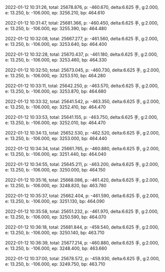2022-01-12 10:31:26, total: 25678.876, p: -460.670, delta:6.625 手, g:2.000, e: 13.250, b: -106.000, ep: 3256.210, bp: 464.610

2022-01-12 10:31:47, total: 25681.366, p: -460.450, delta:6.625 手, g:2.000, e: 13.250, b: -106.000, ep: 3255.390, bp: 464.480

2022-01-12 10:32:08, total: 25667.277, p: -461.560, delta:6.625 手, g:2.000, e: 13.250, b: -106.000, ep: 3253.640, bp: 464.400

2022-01-12 10:32:28, total: 25670.437, p: -461.180, delta:6.625 手, g:2.000, e: 13.250, b: -106.000, ep: 3253.460, bp: 464.330

2022-01-12 10:32:50, total: 25673.045, p: -460.730, delta:6.625 手, g:2.000, e: 13.250, b: -106.000, ep: 3253.510, bp: 464.280

2022-01-12 10:33:11, total: 25642.250, p: -463.570, delta:6.625 手, g:2.000, e: 13.250, b: -106.000, ep: 3253.870, bp: 464.680

2022-01-12 10:33:32, total: 25641.542, p: -463.350, delta:6.625 手, g:2.000, e: 13.250, b: -106.000, ep: 3252.410, bp: 464.470

2022-01-12 10:33:53, total: 25641.155, p: -463.750, delta:6.625 手, g:2.000, e: 13.250, b: -106.000, ep: 3252.010, bp: 464.470

2022-01-12 10:34:13, total: 25652.530, p: -462.520, delta:6.625 手, g:2.000, e: 13.250, b: -106.000, ep: 3253.000, bp: 464.440

2022-01-12 10:34:34, total: 25661.765, p: -460.880, delta:6.625 手, g:2.000, e: 13.250, b: -106.000, ep: 3251.440, bp: 464.040

2022-01-12 10:34:55, total: 25645.211, p: -463.200, delta:6.625 手, g:2.000, e: 13.250, b: -106.000, ep: 3250.000, bp: 464.150

2022-01-12 10:35:16, total: 25668.086, p: -461.420, delta:6.625 手, g:2.000, e: 13.250, b: -106.000, ep: 3248.820, bp: 463.780

2022-01-12 10:35:37, total: 25662.404, p: -461.590, delta:6.625 手, g:2.000, e: 13.250, b: -106.000, ep: 3251.130, bp: 464.090

2022-01-12 10:35:58, total: 25651.232, p: -461.970, delta:6.625 手, g:2.000, e: 13.250, b: -106.000, ep: 3250.590, bp: 464.070

2022-01-12 10:36:18, total: 25681.844, p: -459.540, delta:6.625 手, g:2.000, e: 13.250, b: -106.000, ep: 3250.140, bp: 463.710

2022-01-12 10:36:39, total: 25677.214, p: -460.880, delta:6.625 手, g:2.000, e: 13.250, b: -106.000, ep: 3248.400, bp: 463.660

2022-01-12 10:37:00, total: 25678.572, p: -459.930, delta:6.625 手, g:2.000, e: 13.250, b: -106.000, ep: 3249.750, bp: 463.710
